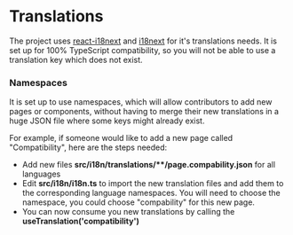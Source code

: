 # Translations
The project uses [react-i18next](https://react.i18next.com/) and [i18next](https://www.i18next.com/) for it's translations needs. It is set up for 100% TypeScript compatibility, so you will not be able to use a translation key which does not exist.

### Namespaces
It is set up to use namespaces, which will allow contributors to add new pages or components, without having to merge their new translations in a huge JSON file where some keys might already exist.

For example, if someone would like to add a new page called "Compatibility", here are the steps needed:

- Add new files **src/i18n/translations/\**/page.compability.json** for all languages
- Edit **src/i18n/i18n.ts** to import the new translation files and add them to the corresponding language namespaces. You will need to choose the namespace, you could choose "compability" for this new page.
- You can now consume you new translations by calling the **useTranslation('compatibility')**

